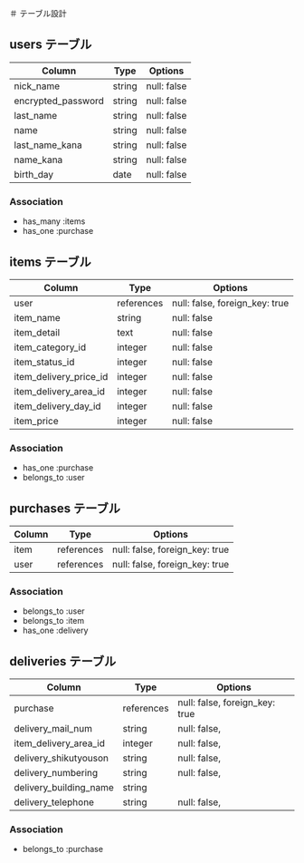 ＃ テーブル設計

## users テーブル

| Column             | Type    | Options         |
| ----------         | --------| --------------  |
| nick_name          | string  | null: false     |
| encrypted_password | string  | null: false     |
| last_name          | string  | null: false     |
| name               | string  | null: false     |
| last_name_kana     | string  | null: false     |
| name_kana          | string  | null: false     |
| birth_day          | date    | null: false     |

### Association

- has_many :items
- has_one  :purchase

## items テーブル

| Column                | Type        | Options         |
| ----------            | --------    | --------------  |
| user                  | references  | null: false,  foreign_key: true      |
| item_name             | string      | null: false     |
| item_detail           | text        | null: false     |
| item_category_id      | integer     | null: false     |
| item_status_id        | integer     | null: false     |
| item_delivery_price_id| integer     | null: false     |
| item_delivery_area_id | integer     | null: false     |
| item_delivery_day_id  | integer     | null: false     |
| item_price            | integer     | null: false     |

### Association

- has_one :purchase
- belongs_to :user

## purchases テーブル

| Column                  | Type        | Options                         |
| ----------              | --------    | --------------------------------|
| item                    | references  | null: false,  foreign_key: true |
| user                    | references  | null: false,  foreign_key: true |

### Association

- belongs_to :user
- belongs_to :item
- has_one    :delivery


## deliveries テーブル

| Column                   | Type        | Options                         |
| ----------               | --------    | --------------------------------|
| purchase                 | references  | null: false,  foreign_key: true |
| delivery_mail_num        | string      | null: false,                    |
| item_delivery_area_id    | integer     | null: false,                    |
| delivery_shikutyouson    | string      | null: false,                    |
| delivery_numbering       | string      | null: false,                    |
| delivery_building_name   | string      |                                 |
| delivery_telephone       | string      | null: false,                    |


### Association

- belongs_to :purchase

